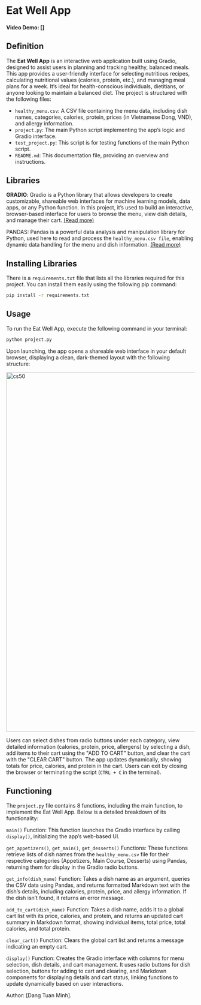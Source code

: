 # Eat Well App
#### Video Demo: []

## Definition
The **Eat Well App** is an interactive web application built using Gradio, designed to assist users in planning and tracking healthy, balanced meals. This app provides a user-friendly interface for selecting nutritious recipes, calculating nutritional values (calories, protein, etc.), and managing meal plans for a week. It’s ideal for health-conscious individuals, dietitians, or anyone looking to maintain a balanced diet. The project is structured with the following files:
- `healthy_menu.csv`: A CSV file containing the menu data, including dish names, categories, calories, protein, prices (in Vietnamese Dong, VND), and allergy information.
- `project.py`: The main Python script implementing the app’s logic and Gradio interface.
- `test_project.py`: This script is for testing functions of the main Python script.
- `README.md`: This documentation file, providing an overview and instructions.

## Libraries

**GRADIO**: Gradio is a Python library that allows developers to create customizable, shareable web interfaces for machine learning models, data apps, or any Python function. In this project, it’s used to build an interactive, browser-based interface for users to browse the menu, view dish details, and manage their cart. [(Read more)](https://www.gradio.app/)

PANDAS: Pandas is a powerful data analysis and manipulation library for Python, used here to read and process the `healthy_menu.csv file`, enabling dynamic data handling for the menu and dish information. [(Read more)](https://pandas.pydata.org/)

## Installing Libraries
There is a `requirements.txt` file that lists all the libraries required for this project. You can install them easily using the following pip command:

```bash
pip install -r requirements.txt
```

## Usage
To run the Eat Well App, execute the following command in your terminal:

```bash
python project.py
```

Upon launching, the app opens a shareable web interface in your default browser, displaying a clean, dark-themed layout with the following structure:

<img width="959" alt="cs50" src="https://github.com/user-attachments/assets/6390e5f1-3f74-4ea9-8822-aee944679a90" />

Users can select dishes from radio buttons under each category, view detailed information (calories, protein, price, allergens) by selecting a dish, add items to their cart using the "ADD TO CART" button, and clear the cart with the "CLEAR CART" button. The app updates dynamically, showing totals for price, calories, and protein in the cart. Users can exit by closing the browser or terminating the script (`CTRL + C` in the terminal).

## Functioning
The `project.py` file contains 8 functions, including the main function, to implement the Eat Well App. Below is a detailed breakdown of its functionality:

`main()` Function:
This function launches the Gradio interface by calling `display()`, initializing the app’s web-based UI.

`get_appetizers()`, `get_main()`, `get_desserts()` Functions:
These functions retrieve lists of dish names from the `healthy_menu.csv` file for their respective categories (Appetizers, Main Course, Desserts) using Pandas, returning them for display in the Gradio radio buttons.

`get_info(dish_name)` Function:
Takes a dish name as an argument, queries the CSV data using Pandas, and returns formatted Markdown text with the dish’s details, including calories, protein, price, and allergy information. If the dish isn’t found, it returns an error message.

`add_to_cart(dish_name)` Function:
Takes a dish name, adds it to a global cart list with its price, calories, and protein, and returns an updated cart summary in Markdown format, showing individual items, total price, total calories, and total protein.

`clear_cart()` Function:
Clears the global cart list and returns a message indicating an empty cart.

`display()` Function:
Creates the Gradio interface with columns for menu selection, dish details, and cart management. It uses radio buttons for dish selection, buttons for adding to cart and clearing, and Markdown components for displaying details and cart status, linking functions to update dynamically based on user interactions.

Author: [Dang Tuan Minh].
